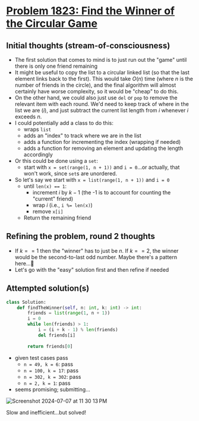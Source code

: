 # [Problem 1823: Find the Winner of the Circular Game](https://leetcode.com/problems/find-the-winner-of-the-circular-game/description/?envType=daily-question)

## Initial thoughts (stream-of-consciousness)
- The first solution that comes to mind is to just run out the "game" until there is only one friend remaining
- It might be useful to copy the list to a circular linked list (so that the last element links back to the first).  This would take $O(n)$ time (where $n$ is the number of friends in the circle), and the final algorithm will almost certainly have worse complexity, so it would be "cheap" to do this.
- On the other hand, we could also just use `del` or `pop` to remove the relevant item with each round.  We'd need to keep track of where in the list we are ($i$), and just subtract the current list length from $i$ whenever $i$ exceeds $n$.
- I could potentially add a class to do this:
    - wraps `list`
    - adds an "index" to track where we are in the list
    - adds a function for incrementing the index (wrapping if needed)
    - adds a function for removing an element and updating the length accordingly
- Or this could be done using a `set`:
    - start with `x = set(range(1, n + 1))` and `i = 0`...or actually, that won't work, since `set`s are unordered.
- So let's say we start with `x = list(range(1, n + 1))` and `i = 0`
    - until `len(x) == 1`:
        - increment $i$ by $k - 1$ (the -1 is to account for counting the "current" friend)
        - wrap $i$ (i.e., `i %= len(x)`)
        - remove `x[i]`
    - Return the remaining friend
 
## Refining the problem, round 2 thoughts
- If $k == 1$ then the "winner" has to just be $n$.  If $k == 2$, the winner would be the second-to-last odd number.  Maybe there's a pattern here...🤔
- Let's go with the "easy" solution first and then refine if needed

## Attempted solution(s)
```python
class Solution:
    def findTheWinner(self, n: int, k: int) -> int:
        friends = list(range(1, n + 1))
        i = 0
        while len(friends) > 1:
            i = (i + k - 1) % len(friends)
            del friends[i]
        
        return friends[0]
```
- given test cases pass
    - `n = 49, k = 6`: pass
    - `n = 100, k = 17`: pass
    - `n = 302, k = 302`: pass
    - `n = 2, k = 1`: pass
- seems promising; submitting...

![Screenshot 2024-07-07 at 11 30 13 PM](https://github.com/ContextLab/leetcode-solutions/assets/9030494/ff26e9c1-db59-49d9-8d94-021804e5c53d)

Slow and inefficient...but solved!
